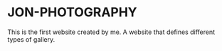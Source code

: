 # JON-PHOTOGRAPHY
This is the first website created by me. A website that defines different types of gallery.
